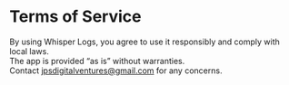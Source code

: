 # Terms of Service
By using Whisper Logs, you agree to use it responsibly and comply with local laws.  
The app is provided “as is” without warranties.  
Contact jpsdigitalventures@gmail.com for any concerns.
